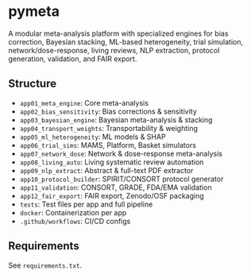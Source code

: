 # pymeta

A modular meta-analysis platform with specialized engines for bias correction, Bayesian stacking, ML-based heterogeneity, trial simulation, network/dose-response, living reviews, NLP extraction, protocol generation, validation, and FAIR export.

## Structure

- `app01_meta_engine`: Core meta-analysis
- `app02_bias_sensitivity`: Bias corrections & sensitivity
- `app03_bayesian_engine`: Bayesian meta-analysis & stacking
- `app04_transport_weights`: Transportability & weighting
- `app05_ml_heterogeneity`: ML models & SHAP
- `app06_trial_sims`: MAMS, Platform, Basket simulators
- `app07_network_dose`: Network & dose-response meta-analysis
- `app08_living_auto`: Living systematic review automation
- `app09_nlp_extract`: Abstract & full-text PDF extractor
- `app10_protocol_builder`: SPIRIT/CONSORT protocol generator
- `app11_validation`: CONSORT, GRADE, FDA/EMA validation
- `app12_fair_export`: FAIR export, Zenodo/OSF packaging
- `tests`: Test files per app and full pipeline
- `docker`: Containerization per app
- `.github/workflows`: CI/CD configs

## Requirements

See `requirements.txt`.